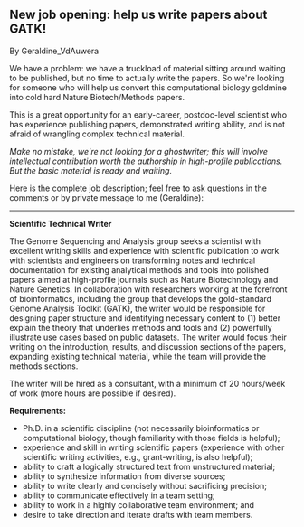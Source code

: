 ## New job opening: help us write papers about GATK!

By Geraldine_VdAuwera

<p>We have a problem: we have a truckload of material sitting around waiting to be published, but no time to actually write the papers. So we're looking for someone who will help us convert this computational biology goldmine into cold hard Nature Biotech/Methods papers.</p>

<p>This is a great opportunity for an early-career, postdoc-level scientist who has experience publishing papers, demonstrated writing ability, and is not afraid of wrangling complex technical material.</p>

<p><em>Make no mistake, we're not looking for a ghostwriter; this will involve intellectual contribution worth the authorship in high-profile publications. But the basic material is ready and waiting.</em></p>

<p>Here is the complete job description; feel free to ask questions in the comments or by private message to me (Geraldine):</p>

<hr></hr><p><strong>Scientific Technical Writer</strong></p>

<p>The Genome Sequencing and Analysis group seeks a scientist with excellent writing skills and experience with scientific publication to work with scientists and engineers on transforming notes and technical documentation for existing analytical methods and tools into polished papers aimed at high-profile journals such as Nature Biotechnology and Nature Genetics. In collaboration with researchers working at the forefront of bioinformatics, including the group that develops the gold-standard Genome Analysis Toolkit (GATK), the writer would be responsible for designing paper structure and identifying necessary content to (1) better explain the theory that underlies methods and tools and (2) powerfully illustrate use cases based on public datasets. The writer would focus their writing on the introduction, results, and discussion sections of the papers, expanding existing technical material, while the team will provide the methods sections.</p>

<p>The writer will be hired as a consultant, with a minimum of 20 hours/week of work (more hours are possible if desired).</p>

<p><strong>Requirements:</strong></p>

<ul><li>Ph.D. in a scientific discipline (not necessarily bioinformatics or computational biology, though familiarity with those fields is helpful);</li>
<li>experience and skill in writing scientific papers (experience with other scientific writing activities, e.g., grant-writing, is also helpful);</li>
<li>ability to craft a logically structured text from unstructured material;</li>
<li>ability to synthesize information from diverse sources;</li>
<li>ability to write clearly and concisely without sacrificing precision;</li>
<li>ability to communicate effectively in a team setting;</li>
<li>ability to work in a highly collaborative team environment; and</li>
<li>desire to take direction and iterate drafts with team members.</li>
</ul>